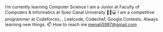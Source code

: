  I’m currently learning Computer Science
 I am a Junior at Faculty of Computers & Informatics at Suez Canal University
👨‍💻:computer: I am a competitive programmer at Codeforces, , Leetcode, Codechef, Google Contests.
 Always learning new things.
📫 How to reach me menah5997@gmail.com

<!---
Fouad-Hany99/Fouad-Hany99 is a ✨ special ✨ repository because its `README.md` (this file) appears on your GitHub profile.
You can click the Preview link to take a look at your changes.
--->
